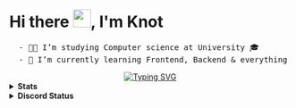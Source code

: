 # Hi there <img src="https://media.giphy.com/media/hvRJCLFzcasrR4ia7z/giphy.gif" width="32">, I'm Knot 

<pre>
  - 👨‍🎓 I’m studying Computer science at University 🎓
  - 🌱 I’m currently learning Frontend, Backend & everything 🤪
</pre>

<div align="center">
  <a href="https://git.io/typing-svg"><img src="https://readme-typing-svg.demolab.com?font=Fira+Code&weight=600&pause=1000&color=ADBBC6&background=5DFF4200&width=435&lines=I'm+not+good+at+coding+%3A(;But+I+never+stopped+writing+it+%3A)" alt="Typing SVG" /></a>
</div>

<details><summary><strong>Stats</strong></summary>
  <img src="https://github-readme-stats.vercel.app/api?username=Notties&show_icons=true&theme=tokyonight" alt="stats">
  <img src="https://github-readme-stats.vercel.app/api/top-langs/?username=anuraghazra&layout=compact&theme=tokyonight" alt="stats">
</details>

<details>
  <summary>
    <strong>Discord Status
    </strong>
  </summary>
  <img src="https://discord.c99.nl/widget/theme-1/674982630357205007.png">
</details>

<!-- 
source - readme.md
Typing SVG https://readme-typing-svg.demolab.com/demo/
Github-Stats: https://github.com/anuraghazra/github-readme-stats
Bagges: https://readme-typing-svg.demolab.com/demo/
Discord Status Banner: https://discord.c99.nl/
-->
